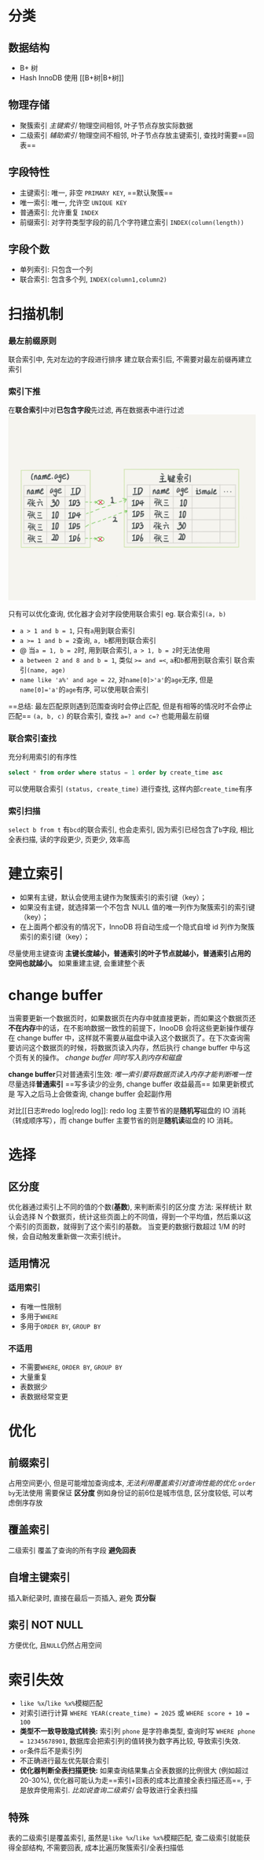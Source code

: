 # 分类
## 数据结构
- B+ 树
- Hash
InnoDB 使用 [[B+树|B+树]]
## 物理存储
- 聚簇索引 *主键索引* 物理空间相邻, 叶子节点存放实际数据
- 二级索引 *辅助索引* 物理空间不相邻, 叶子节点存放主键索引, 查找时需要==回表==
## 字段特性
- 主键索引: 唯一, 非空 `PRIMARY KEY`, ==默认聚簇==
- 唯一索引: 唯一, 允许空 `UNIQUE KEY`
- 普通索引: 允许重复 `INDEX`
- 前缀索引: 对字符类型字段的前几个字符建立索引 `INDEX(column(length))`
## 字段个数
- 单列索引: 只包含一个列
- 联合索引: 包含多个列,  `INDEX(column1,column2)`
# 扫描机制
### 最左前缀原则
联合索引中, 先对左边的字段进行排序
建立联合索引后, 不需要对最左前缀再建立索引
### 索引下推
在**联合索引**中对**已包含字段**先过滤, 再在数据表中进行过滤
![76e385f3df5a694cc4238c7b65acfe1b.jpg](https://raw.githubusercontent.com/hmmm42/Picbed/main/obsidian/pictures76e385f3df5a694cc4238c7b65acfe1b.jpg)

只有可以优化查询, 优化器才会对字段使用联合索引
eg. 联合索引`(a, b)`
- `a > 1 and b = 1`, 只有`a`用到联合索引
- `a >= 1 and b = 2`查询, `a, b`都用到联合索引
- @ 当`a = 1, b = 2`时, 用到联合索引, `a > 1, b = 2`时无法使用
- `a between 2 and 8 and b = 1`, 类似 `>= and =<`, `a`和`b`都用到联合索引
联合索引`(name, age)`
- `name like 'a%' and age = 22`, 对`name[0]>'a'`的`age`无序, 但是`name[0]='a'`的`age`有序, 可以使用联合索引

==总结: 最左匹配原则遇到范围查询时会停止匹配, 但是有相等的情况时不会停止匹配==
`(a, b, c)` 的联合索引, 查找 `a=? and c=?` 也能用最左前缀
### 联合索引查找
充分利用索引的有序性
```sql
select * from order where status = 1 order by create_time asc
```
可以使用联合索引 `(status, create_time)` 进行查找, 这样内部`create_time`有序
### 索引扫描
`select b from t` 有`bcd`的联合索引, 也会走索引, 因为索引已经包含了`b`字段, 相比全表扫描, 读的字段更少, 页更少, 效率高
# 建立索引
- 如果有主键，默认会使用主键作为聚簇索引的索引键（key）；
- 如果没有主键，就选择第一个不包含 NULL 值的唯一列作为聚簇索引的索引键（key）；
- 在上面两个都没有的情况下，InnoDB 将自动生成一个隐式自增 id 列作为聚簇索引的索引键（key）；

尽量使用主键查询 
**主键长度越小，普通索引的叶子节点就越小，普通索引占用的空间也就越小。**
如果重建主键, 会重建整个表
# change buffer
当需要更新一个数据页时，如果数据页在内存中就直接更新，而如果这个数据页还**不在内存**中的话，在不影响数据一致性的前提下，InooDB 会将这些更新操作缓存在 change buffer 中，这样就不需要从磁盘中读入这个数据页了。在下次查询需要访问这个数据页的时候，将数据页读入内存，然后执行 change buffer 中与这个页有关的操作。
*change buffer 同时写入到内存和磁盘*

**change buffer**只对普通索引生效: *唯一索引要将数据页读入内存才能判断唯一性*
尽量选择**普通索引**
==写多读少的业务, change buffer 收益最高==
如果更新模式是 写入之后马上会做查询, change buffer 会起副作用

对比[[日志#redo log|redo log]]:
redo log 主要节省的是**随机写**磁盘的 IO 消耗（转成顺序写），而 change buffer 主要节省的则是**随机读**磁盘的 IO 消耗。

# 选择
## 区分度
优化器通过索引上不同的值的个数(**基数**), 来判断索引的区分度
方法: 采样统计
默认会选择 N 个数据页，统计这些页面上的不同值，得到一个平均值，然后乘以这个索引的页面数，就得到了这个索引的基数。
当变更的数据行数超过 1/M 的时候，会自动触发重新做一次索引统计。
## 适用情况
### 适用索引
- 有唯一性限制
- 多用于`WHERE`
- 多用于`ORDER BY`, `GROUP BY`
### 不适用
- 不需要`WHERE`, `ORDER BY`, `GROUP BY`
- 大量重复
- 表数据少
- 表数据经常变更

# 优化
## 前缀索引
占用空间更小, 但是可能增加查询成本, *无法利用覆盖索引对查询性能的优化*
`order by`无法使用
需要保证 **区分度**
例如身份证的前6位是城市信息, 区分度较低, 可以考虑倒序存放
## 覆盖索引
二级索引 覆盖了查询的所有字段 **避免回表**
## 自增主键索引
插入新纪录时, 直接在最后一页插入, 避免 **页分裂**
## 索引 NOT NULL
方便优化, 且`NULL`仍然占用空间
# 索引失效
- `like %x`/`like %x%`模糊匹配
- 对索引进行计算 `WHERE YEAR(create_time) = 2025` 或 `WHERE score + 10 = 100`
- **类型不一致导致隐式转换:** 索引列 `phone` 是字符串类型, 查询时写 `WHERE phone = 12345678901`, 数据库会把索引列的值转换为数字再比较, 导致索引失效.
- `or`条件后不是索引列
- 不正确进行最左优先联合索引
- **优化器判断全表扫描更快:** 如果查询结果集占全表数据的比例很大 (例如超过20-30%), 优化器可能认为走==索引+回表的成本比直接全表扫描还高==, 于是放弃使用索引. *比如说查询二级索引*
会导致进行全表扫描   
## 特殊
表的二级索引是覆盖索引, 虽然是`like %x`/`like %x%`模糊匹配, 查二级索引就能获得全部结构, 不需要回表, 成本比遍历聚簇索引/全表扫描低